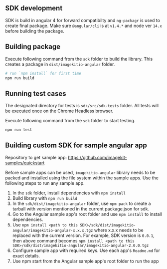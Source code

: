 ## SDK development

SDK is build in angular 4 for forward compatibilty and `ng-packagr` is used to create final package. Make sure `@angular/cli` is at `v1.4.*` and node ver `14.x` before building the package.

## Building package

Execute following command from the `sdk` folder to build the library. This creates a package in `dist/imagekitio-angular` folder.
```sh
# run `npm install` for first time
npm run build
```

## Running test cases

The designated directory for tests is `sdk/src/sdk-tests` folder. All tests will be executed once on the Chrome Headless browser.

Execute following command from the `sdk` folder to start testing.
```sh
npm run test
```

## Building custom SDK for sample angular app

Repository to get sample app: https://github.com/imagekit-samples/quickstart

Before sample apps can be used, `imagekitio-angular` library needs to be packed and installed using the file system within the sample apps. Use the following steps to run any sample app.

1. In the `sdk` folder, install dependencies with `npm install`
2. Build library with `npm run build`
3. In the `sdk/dist/imagekitio-angular` folder, use `npm pack` to create a tarball with version mentioned in the current package.json for sdk. 
4. Go to the Angular sample app's root folder and use `npm install` to install dependencies.
5. Use `npm install <path to this SDK>/sdk/dist/imagekitio-angular/imagekitio-angular-x.x.x.tgz` where x.x.x needs to be replaced with the current version. For example, SDK version is `0.0.1`, then above command becomes `npm install <path to this SDK>/sdk/dist/imagekitio-angular/imagekitio-angular-2.0.0.tgz`
6. Configure sample app with required keys. Use each app's `Readme.md` for exact details.
7. Use npm start from the Angular sample app's root folder to run the app